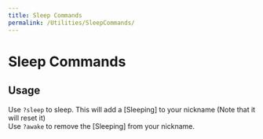 ```yaml
---
title: Sleep Commands
permalink: /Utilities/SleepCommands/
---
```


# Sleep Commands

## Usage
Use ``?sleep`` to sleep. This will add a [Sleeping] to your nickname (Note that it will reset it)  
Use ``?awake`` to remove the [Sleeping] from your nickname.
